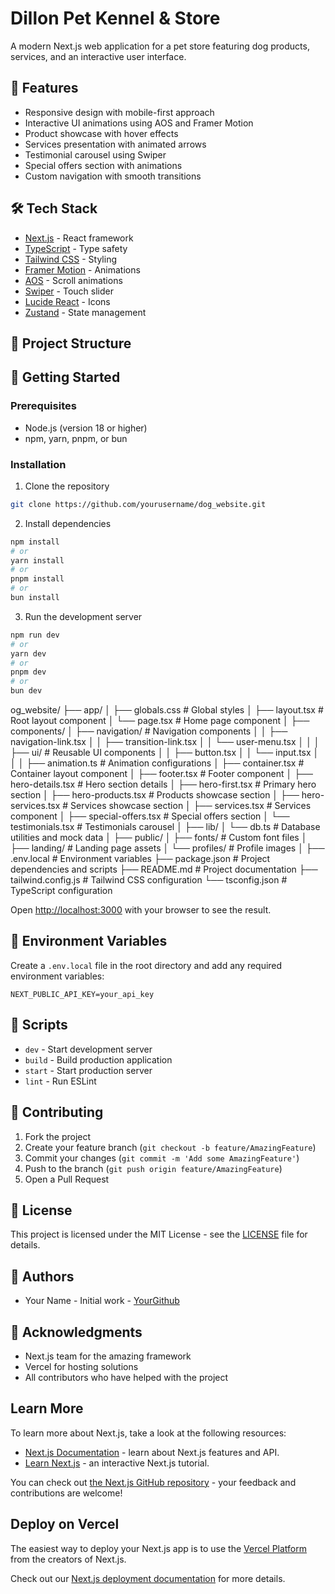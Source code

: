 # Dillon Pet Kennel & Store

A modern Next.js web application for a pet store featuring dog products, services, and an interactive user interface.

## 🌟 Features

- Responsive design with mobile-first approach
- Interactive UI animations using AOS and Framer Motion
- Product showcase with hover effects
- Services presentation with animated arrows
- Testimonial carousel using Swiper
- Special offers section with animations
- Custom navigation with smooth transitions

## 🛠 Tech Stack

- [Next.js](https://nextjs.org/) - React framework
- [TypeScript](https://www.typescriptlang.org/) - Type safety
- [Tailwind CSS](https://tailwindcss.com/) - Styling
- [Framer Motion](https://www.framer.com/motion/) - Animations
- [AOS](https://michalsnik.github.io/aos/) - Scroll animations
- [Swiper](https://swiperjs.com/) - Touch slider
- [Lucide React](https://lucide.dev/) - Icons
- [Zustand](https://zustand-demo.pmnd.rs/) - State management

## 📁 Project Structure

## 🚀 Getting Started

### Prerequisites

- Node.js (version 18 or higher)
- npm, yarn, pnpm, or bun

### Installation

1. Clone the repository

```bash
git clone https://github.com/yourusername/dog_website.git
```

2. Install dependencies

```bash
npm install
# or
yarn install
# or
pnpm install
# or
bun install
```

3. Run the development server

```bash
npm run dev
# or
yarn dev
# or
pnpm dev
# or
bun dev
```

og_website/
├── app/
│ ├── globals.css # Global styles
│ ├── layout.tsx # Root layout component
│ └── page.tsx # Home page component
│
├── components/
│ ├── navigation/ # Navigation components
│ │ ├── navigation-link.tsx
│ │ ├── transition-link.tsx
│ │ └── user-menu.tsx
│ │
│ ├── ui/ # Reusable UI components
│ │ ├── button.tsx
│ │ └── input.tsx
│ │
│ ├── animation.ts # Animation configurations
│ ├── container.tsx # Container layout component
│ ├── footer.tsx # Footer component
│ ├── hero-details.tsx # Hero section details
│ ├── hero-first.tsx # Primary hero section
│ ├── hero-products.tsx # Products showcase section
│ ├── hero-services.tsx # Services showcase section
│ ├── services.tsx # Services component
│ ├── special-offers.tsx # Special offers section
│ └── testimonials.tsx # Testimonials carousel
│
├── lib/
│ └── db.ts # Database utilities and mock data
│
├── public/
│ ├── fonts/ # Custom font files
│ ├── landing/ # Landing page assets
│ └── profiles/ # Profile images
│
├── .env.local # Environment variables
├── package.json # Project dependencies and scripts
├── README.md # Project documentation
├── tailwind.config.js # Tailwind CSS configuration
└── tsconfig.json # TypeScript configuration


Open [http://localhost:3000](http://localhost:3000) with your browser to see the result.

## 🔧 Environment Variables

Create a `.env.local` file in the root directory and add any required environment variables:

```env
NEXT_PUBLIC_API_KEY=your_api_key
```

## 📝 Scripts
- `dev` - Start development server
- `build` - Build production application
- `start` - Start production server
- `lint` - Run ESLint

## 🤝 Contributing

1. Fork the project
2. Create your feature branch (`git checkout -b feature/AmazingFeature`)
3. Commit your changes (`git commit -m 'Add some AmazingFeature'`)
4. Push to the branch (`git push origin feature/AmazingFeature`)
5. Open a Pull Request

## 📄 License

This project is licensed under the MIT License - see the [LICENSE](LICENSE) file for details.

## 👥 Authors

- Your Name - Initial work - [YourGithub](https://github.com/yourusername)

## 🙏 Acknowledgments

- Next.js team for the amazing framework
- Vercel for hosting solutions
- All contributors who have helped with the project

## Learn More

To learn more about Next.js, take a look at the following resources:

- [Next.js Documentation](https://nextjs.org/docs) - learn about Next.js features and API.
- [Learn Next.js](https://nextjs.org/learn) - an interactive Next.js tutorial.

You can check out [the Next.js GitHub repository](https://github.com/vercel/next.js) - your feedback and contributions are welcome!

## Deploy on Vercel

The easiest way to deploy your Next.js app is to use the [Vercel Platform](https://vercel.com/new?utm_medium=default-template&filter=next.js&utm_source=create-next-app&utm_campaign=create-next-app-readme) from the creators of Next.js.

Check out our [Next.js deployment documentation](https://nextjs.org/docs/app/building-your-application/deploying) for more details.
